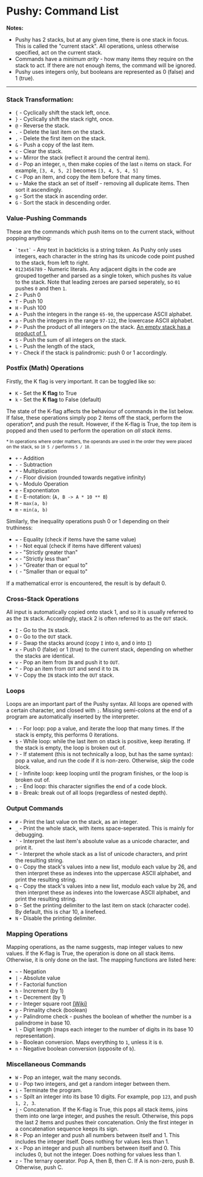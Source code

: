 # Pushy: Command List

**Notes:**

 - Pushy has 2 stacks, but at any given time, there is one stack in focus. This is called the "current stack". All operations, unless otherwise specified, act on the current stack.
 - Commands have a _minimum arity_ - how many items they require on the stack to act. If there are not enough items, the command will be ignored.
 - Pushy uses integers only, but booleans are represented as 0 (false) and 1 (true).

---

### Stack Transformation:

 - `{` - Cyclically shift the stack left, once.
 - `}` - Cyclically shift the stack right, once.
 - `@` - Reverse the stack.
 - `.` - Delete the last item on the stack.
 - `,` - Delete the first item on the stack.
 - `&` - Push a copy of the last item.
 - `c` - Clear the stack.
 - `w` - Mirror the stack (reflect it around the central item).
 - `d` - Pop an integer, `n`, then make copies of the last `n` items on stack. For example, `[3, 4, 5, 2]` becomes `[3, 4, 5, 4, 5]`
 - `C` - Pop an item, and copy the item before that many times. 
 - `u` - Make the stack an set of itself - removing all duplicate items. Then sort it ascendingly.
 - `g` - Sort the stack in ascending order.
 - `G` - Sort the stack in descending order.

### Value-Pushing Commands

These are the commands which push items on to the current stack, without popping anything:

 - `` `text` `` - Any text in backticks is a string token. As Pushy only uses integers, each character in the string has its unicode code point pushed to the stack, from left to right.
 - `0123456789` - Numeric literals. Any adjacent digits in the code are grouped together and parsed as a single token, which pushes its value to the stack. Note that leading zeroes are parsed seperately, so `01` pushes `0` and then `1`.
 - `Z` - Push 0
 - `T` - Push 10
 - `H` - Push 100
 - `A` - Push the integers in the range `65-90`, the uppercase ASCII alphabet.
 - `a` - Push the integers in the range `97-122`, the lowercase ASCII alphabet.
 - `P` - Push the product of all integers on the stack. [An empty stack has a product of 1.](https://en.wikipedia.org/wiki/Empty_product)
 - `S` - Push the sum of all integers on the stack.
 - `L` - Push the length of the stack,
 - `Y` - Check if the stack is palindromic: push 0 or 1 accordingly.

### Postfix (Math) Operations

Firstly, the K flag is very important. It can be toggled like so:

 - `K` - Set the **K flag** to True
 - `k` - Set the **K flag** to False (default)

The state of the K-flag affects the behaviour of commands in the list below. If false, these operations simply pop 2 items off the stack, perform the operation*, and push the result. However, if the K-flag is True, the top item is popped and then used to perform the operation on _all stack items_. 

<sub>* In operations where order matters, the operands are used in the order they were placed on the stack, so `10 5 /` performs `5 / 10`.</sub>

- `+` - Addition
- `-` - Subtraction
- `*` - Multiplication
- `/` - Floor division (rounded towards negative infinity)
- `%` - Modulo Operation
- `e` - Exponentiaton
- `E` - E-notation: (`A, B -> A * 10 ** B`)
- `M` - `max(a, b)`
- `m` - `min(a, b)`

Similarly, the inequality operations push 0 or 1 depending on their truthiness:

 - `=` - Equality (check if items have the same value)
 - `!` - Not equal (check if items have different values)
 - `>` - "Strictly greater than"
 - `<` - "Strictly less than"
 - `)` - "Greater than or equal to"
 - `(` - "Smaller than or equal to"

If a mathematical error is encountered, the result is by default 0.

### Cross-Stack Operations

All input is automatically copied onto stack 1, and so it is usually referred to as the `IN` stack. Accordingly, stack 2 is often referred to as the `OUT` stack.

 - `I` - Go to the `IN` stack.
 - `O` - Go to the `OUT` stack.
 - `F` - Swap the stacks around (copy `I` into `O`, and `O` into `I`)
 - `x` - Push 0 (false) or 1 (true) to the current stack, depending on whether the stacks are identical.
 - `v` - Pop an item from `IN` and push it to `OUT`.
 - `^` - Pop an item from `OUT` and send it to `IN`.
 - `V` - Copy the `IN` stack into the `OUT` stack.

### Loops

Loops are an important part of the Pushy syntax. All loops are opened with a certain character, and closed with `;`. Missing semi-colons at the end of a program are automatically inserted by the interpreter.

 - `:` - For loop: pop a value, and iterate the loop that many times. If the stack is empty, this performs 0 iterations.
 - `$` - While loop: while the last item on stack is positive, keep iterating. If the stack is empty, the loop is broken out of.
 - `?` - If statement (this is not technically a loop, but has the same syntax): pop a value, and run the code if it is non-zero. Otherwise, skip the code block.
 - `[` - Infinite loop: keep looping until the program finishes, or the loop is broken out of.
 - `;` - End loop: this character signifies the end of a code block.
 - `B` - Break: break out of all loops (regardless of nested depth).

### Output Commands

 - `#` - Print the last value on the stack, as an integer.
 - `_` - Print the whole stack, with items space-seperated. This is mainly for debugging.
 - `'` - Interpret the last item's absolute value as a unicode character, and print it.
 - `"` - Interpret the whole stack as a list of unicode characters, and print the resulting string.
 - `Q` - Copy the stack's values into a new list, modulo each value by 26, and then interpret these as indexes into the uppercase ASCII alphabet, and print the resulting string.
 - `q` - Copy the stack's values into a new list, modulo each value by 26, and then interpret these as indexes into the lowercase ASCII alphabet, and print the resulting string.
 - `D` - Set the printing delimiter to the last item on stack (character code). By default, this is char 10, a linefeed.
 - `N` - Disable the printing delimiter.

### Mapping Operations

Mapping operations, as the name suggests, map integer values to new values. If the K-flag is True, the operation is done on all stack items. Otherwise, it is only done on the last. The mapping functions are listed here:

 -  `~` - Negation
 - `|` - Absolute value
 - `f` - Factorial function
 - `h` - Increment (by 1)
 - `t` - Decrement (by 1)
 - `r` - Integer square root [(Wiki)](https://en.wikipedia.org/wiki/Integer_square_root)
 - `p` - Primality check (boolean)
 - `y` - Palindrome check - pushes the boolean of whether the number is a palindrome in base 10.
 - `l` - Digit length (maps each integer to the number of digits in its base 10 representation).
 - `b` - Boolean conversion. Maps everything to `1`, unless it is `0`.
 - `n` - Negative boolean conversion (opposite of `b`).

### Miscellaneous Commands

 - `W` - Pop an integer, wait the many seconds.
 - `U` - Pop two integers, and get a random integer between them.
 - `i` - Terminate the program.
 - `s` - Spilt an integer into its base 10 digits. For example, pop `123`, and push `1, 2, 3`.
 - `j` - Concatenation. If the K-flag is True, this pops all stack items, joins them into one large integer, and pushes the result. Otherwise, this pops the last 2 items and pushes their concatenation. Only the first integer in a concatenation sequence keeps its sign.
 - `R` - Pop an integer and push all numbers between itself and 1. This includes the integer itself. Does nothing for values less than 1.
 - `X` - Pop an integer and push all numbers between itself and 0. This includes 0, but not the integer. Does nothing for values less than 1.
 - `z` - The ternary operator. Pop A, then B, then C. If A is non-zero, push B. Otherwise, push C.
